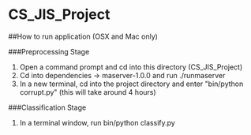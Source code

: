 # CS_JIS_Project


##How to run application (OSX and Mac only)

###Preprocessing Stage
1. Open a command prompt and cd into this directory (CS_JIS_Project)
2. Cd into dependencies -> maserver-1.0.0 and run ./runmaserver
3. In a new terminal, cd into the project directory and enter "bin/python corrupt.py" (this will take around 4 hours)

###Classification Stage
1. In a terminal window, run bin/python classify.py
